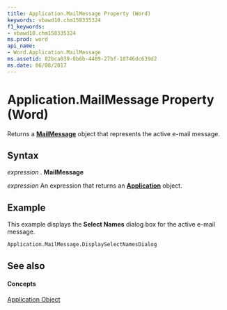 ```yaml
---
title: Application.MailMessage Property (Word)
keywords: vbawd10.chm158335324
f1_keywords:
- vbawd10.chm158335324
ms.prod: word
api_name:
- Word.Application.MailMessage
ms.assetid: 82bca039-0b6b-4489-27bf-18746dc639d2
ms.date: 06/08/2017
---
```



# Application.MailMessage Property (Word)

Returns a **[MailMessage](mailmessage-object-word.md)** object that represents the active e-mail message.


## Syntax

 _expression_ . **MailMessage**

 _expression_ An expression that returns an **[Application](application-object-word.md)** object.


## Example

This example displays the **Select Names** dialog box for the active e-mail message.


```vb
Application.MailMessage.DisplaySelectNamesDialog
```


## See also


#### Concepts


[Application Object](application-object-word.md)

